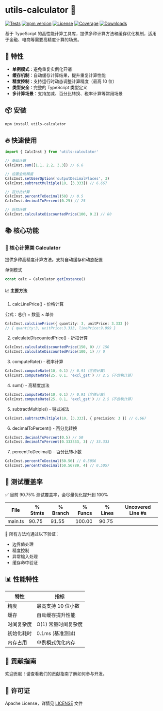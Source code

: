 # utils-calculator 🧮

[![Tests](https://img.shields.io/badge/tests-100%25-green)](https://github.com/Fridolph/utils-calculator)
[![npm version](https://img.shields.io/npm/v/utils-calculator)](https://www.npmjs.com/package/utils-calculator)
[![License](https://img.shields.io/npm/l/utils-calculator)](https://github.com/Fridolph/utils-calculator/blob/main/LICENSE)
[![Coverage](https://img.shields.io/badge/coverage-91%25-yellow)](https://github.com/Fridolph/utils-calculator)
[![Downloads](https://img.shields.io/npm/dm/utils-calculator)](https://www.npmjs.com/package/utils-calculator)

基于 TypeScript 的高性能计算工具库，提供多种计算方法和缓存优化机制，适用于金融、电商等需要高精度计算的场景。

## 🌟 特性

- **单例模式**：避免重复实例化开销
- **缓存机制**：自动缓存计算结果，提升重复计算性能
- **精度控制**：支持运行时动态调整计算精度（最高 10 位）
- **类型安全**：完整的 TypeScript 类型定义
- **多计算场景**：支持加减、百分比转换、税率计算等常用场景

## 📦 安装

```bash
npm install utils-calculator
```

## 🔥 快速使用

```ts
import { CalcInst } from 'utils-calculator'

// 基础计算
CalcInst.sum([1.1, 2.2, 3.3]) // 6.6

// 设置全局精度
CalcInst.setUserOption('outputDecimalPlaces', 3)
CalcInst.subtractMultiple(10, [3.333]) // 6.667

// 百分比计算
CalcInst.percentToDecimal(50) // 0.5
CalcInst.decimalToPercent(0.25) // 25

// 折扣计算
CalcInst.calculateDiscountedPrice(100, 0.2) // 80
```

## 📚 核心功能

### 🧮 核心计算类 Calculator

提供多种高精度计算方法，支持自动缓存和动态配置

单例模式

```ts
const calc = Calculator.getInstance()
```

#### 📈 主要方法

1. calcLinePrice() - 价格计算

公式：总价 = 数量 × 单价

```ts
CalcInst.calcLinePrice({ quantity: 3, unitPrice: 3.333 })
// { quantity:3, unitPrice:3.333, linePrice:9.999 }
```

2. calculateDiscountedPrice() - 折扣计算

```ts
CalcInst.calculateDiscountedPrice(150, 0) // 150
CalcInst.calculateDiscountedPrice(100, 1) // 0
```

3. computeRate() - 税率计算

```ts
CalcInst.computeRate(10, 0.1) // 0.91（含税计算）
CalcInst.computeRate(25, 0.1, 'excl_gst') // 2.5（不含税计算）
```

4. sum() - 高精度加法

```ts
CalcInst.computeRate(10, 0.1) // 0.91（含税计算）
CalcInst.computeRate(25, 0.1, 'excl_gst') // 2.5（不含税计算）
```

5. subtractMultiple() - 链式减法

```ts
CalcInst.subtractMultiple(10, [3.333], { precision: 3 }) // 6.667
```

6. decimalToPercent() - 百分比转换

```ts
CalcInst.decimalToPercent(0.5) // 50
CalcInst.decimalToPercent(0.333333, 3) // 33.333
```

7. percentToDecimal() - 百分比转小数

```ts
CalcInst.percentToDecimal(50.56) // 0.5056
CalcInst.percentToDecimal(50.56789, 4) // 0.5057
```

## 🧪 测试覆盖率

✅ 目前 90.75% 测试覆盖率，会尽量优化提升到 100%

| File    | % Stmts | % Branch | % Funcs | % Lines | Uncovered Line #s |
| ------- | ------- | -------- | ------- | ------- | ----------------- |
| main.ts | 90.75   | 91.55    | 100.00     | 90.75   |

💯 所有方法均通过以下验证：

- 边界值处理
- 精度控制
- 异常输入处理
- 缓存命中验证

## 📊 性能特性

| 特性       | 指标                |
| ---------- | ------------------- |
| 精度       | 最高支持 10 位小数  |
| 缓存       | 自动缓存提升性能    |
| 时间复杂度 | O(1) 常量时间复杂度 |
| 初始化耗时 | 0.1ms (基准测试)    |
| 内存占用   | 单例模式优化内存    |

## 🤝 贡献指南

欢迎贡献！请查看我们的贡献指南了解如何参与开发。

## 📄 许可证

Apache License，详情见 [LICENSE](./LICENSE) 文件
